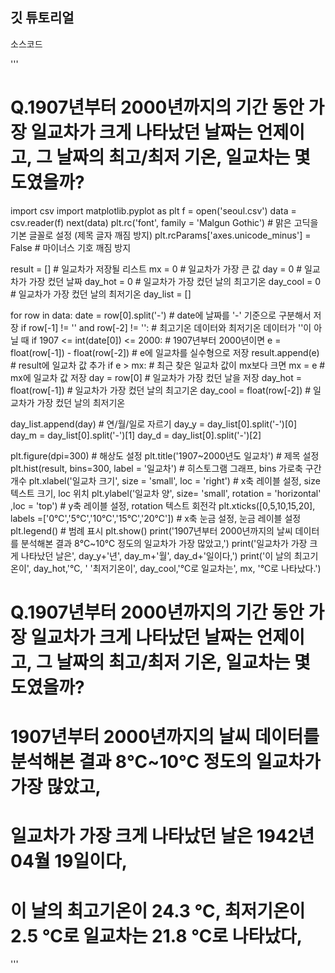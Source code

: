 ## 깃 튜토리얼

소스코드

'''
# Q.1907년부터 2000년까지의 기간 동안 가장 일교차가 크게 나타났던 날짜는 언제이고, 그 날짜의 최고/최저 기온, 일교차는 몇 도였을까? 

import csv
import matplotlib.pyplot as plt
f = open('seoul.csv')
data = csv.reader(f)
next(data)
plt.rc('font', family = 'Malgun Gothic') # 맑은 고딕을 기본 글꼴로 설정 (제목 글자 깨짐 방지)
plt.rcParams['axes.unicode_minus'] = False # 마이너스 기호 깨짐 방지

result = [] # 일교차가 저장될 리스트
mx = 0 # 일교차가 가장 큰 값
day = 0 # 일교차가 가장 컸던 날짜
day_hot = 0 # 일교차가 가장 컸던 날의 최고기온
day_cool = 0 # 일교차가 가장 컸던 날의 최저기온
day_list = []


for row in data:
    date = row[0].split('-') # date에 날짜를 '-' 기준으로 구분해서 저장
    if row[-1] != '' and row[-2] != '': # 최고기온 데이터와 최저기온 데이터가 ''이 아닐 때
        if 1907 <= int(date[0]) <= 2000: # 1907년부터 2000년이면
            e = float(row[-1]) - float(row[-2]) # e에 일교차를 실수형으로 저장
            result.append(e) # result에 일교차 값 추가
            if e > mx: # 최근 찾은 일교차 값이 mx보다 크면
                mx = e # mx에 일교차 값 저장
                day = row[0] # 일교차가 가장 컸던 날을 저장
                day_hot = float(row[-1]) # 일교차가 가장 컸던 날의 최고기온
                day_cool = float(row[-2]) # 일교차가 가장 컸던 날의 최저기온
            
day_list.append(day) # 연/월/일로 자르기
day_y = day_list[0].split('-')[0]
day_m = day_list[0].split('-')[1]
day_d = day_list[0].split('-')[2]

plt.figure(dpi=300) # 해상도 설정
plt.title('1907~2000년도 일교차') # 제목 설정
plt.hist(result, bins=300, label = '일교차') # 히스토그램 그래프, bins 가로축 구간 개수
plt.xlabel('일교차 크기', size = 'small', loc = 'right') # x축 레이블 설정, size 텍스트 크기, loc 위치
plt.ylabel('일교차 양', size= 'small', rotation = 'horizontal' ,loc = 'top') # y축 레이블 설정, rotation 텍스트 회전각
plt.xticks([0,5,10,15,20], labels =['0℃','5℃','10℃','15℃','20℃']) # x축 눈금 설정, 눈금 레이블 설정
plt.legend() # 범례 표시
plt.show()
print('1907년부터 2000년까지의 날씨 데이터를 분석해본 결과 8℃~10℃ 정도의 일교차가 가장 많았고,')
print('일교차가 가장 크게 나타났던 날은', day_y+'년', day_m+'월', day_d+'일이다,')
print('이 날의 최고기온이', day_hot,'℃, ' '최저기온이', day_cool,'℃로 일교차는', mx, '℃로 나타났다.')


# Q.1907년부터 2000년까지의 기간 동안 가장 일교차가 크게 나타났던 날짜는 언제이고, 그 날짜의 최고/최저 기온, 일교차는 몇 도였을까? 

# 1907년부터 2000년까지의 날씨 데이터를 분석해본 결과 8℃~10℃ 정도의 일교차가 가장 많았고,
# 일교차가 가장 크게 나타났던 날은 1942년 04월 19일이다,
# 이 날의 최고기온이 24.3 ℃, 최저기온이 2.5 ℃로 일교차는 21.8 ℃로 나타났다,            

'''
